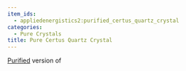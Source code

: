 ```yaml
---
item_ids:
  - appliedenergistics2:purified_certus_quartz_crystal
categories:
  - Pure Crystals
title: Pure Certus Quartz Crystal
---
```


[Purified](crystal-purification.md) version of <ItemLink
id="appliedenergistics2:certus_quartz_crystal"/>
